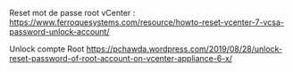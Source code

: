 Reset mot de passe root vCenter :
https://www.ferroquesystems.com/resource/howto-reset-vcenter-7-vcsa-password-unlock-account/

Unlock compte Root
https://pchawda.wordpress.com/2019/08/28/unlock-reset-password-of-root-account-on-vcenter-appliance-6-x/
